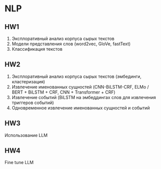 # NLP

## HW1
1. Эксплоративный анализ корпуса сырых текстов
2. Модели представления слов (word2vec, GloVe, fastText)
3. Классификация текстов

## HW2
1. Эксплоративный анализ корпуса сырых текстов (эмбединги, кластеризация)
2. Извлечение именованных сущностей (CNN-BiLSTM-CRF, ELMo / BERT + BiLSTM + CRF, CNN  + Transformer + CRF)
3. Извлечение событий (BiLSTM на эмбеддингах слов для извлечения триггеров событий)
4. Одновременное извлечение именованных сущностей и событий

## HW3
Использование LLM

## HW4
Fine tune LLM
